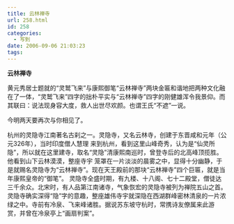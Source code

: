 ```yaml
---
title: 云林禅寺
url: 258.html
id: 258
categories:
  - 写到
date: 2006-09-06 21:03:23
tags:
---
```


**云林禅寺**

  
黄元秀居士题就的“灵鹫飞来”与康熙御笔“云林禅寺”两块金匾和谐地把两种文化融在了一体，“灵鹫飞来”四字的拙朴平实与“云林禅寺”四字的刚健雄浑令我景仰。而其联曰：说法现身容大度，救人出世尽欢颜。也谓王氏“不遮”一说。  
  
今明两天要再次与你相见了。  
  
杭州的灵隐寺江南著名古刹之一。灵隐寺，又名云林寺，创建于东晋咸和元年（公元326年），当时印度僧人慧理 来到杭州，看到这里山峰奇秀，认为是“仙灵所隐”，所以就在这里建寺，取名“灵隐”清康熙南巡时，曾登寺后的北高峰顶揽胜。他看到山下云林漠漠，整座寺宇 笼罩在一片淡淡的晨雾之中，显得十分幽静，于是就赐名灵隐寺为“云林禅寺”。现在天王殿前的那块“云林禅寺”四个巨匾，就是当年康熙皇帝的“御笔”。 灵隐寺全盛时期，有九楼、十八阁、七十二殿堂，僧徒达三千余众。北宋时，有人品第江南诸寺，气象恢宏的灵隐寺被列为禅院五山之首。 灵隐寺确实深得“隐”字的意趣，整座雄伟寺宇就深隐在西湖群峰密林清泉的一片浓绿之中。寺前有冷泉、飞来峰诸胜。据说苏东坡守杭时，常携诗友僚属来此游 赏，并曾在冷泉亭上“画扇判案”。